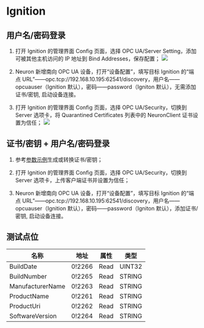 # Ignition 

## 用户名/密码登录

1. 打开 Ignition 的管理界面 Config 页面，选择 OPC UA/Server Setting，添加可被其他主机访问的 IP 地址到 Bind Addresses，保存配置；
![](./assets/ignition-1.jpg)

2. Neuron 新增南向 OPC UA 设备，打开“设备配置”，填写目标 Ignition 的“端点 URL”——opc.tcp://192.168.10.195:62541/discovery，用户名——opcuauser（Ignition 默认），密码——password（Igniton 默认），无需添加证书/密钥, 启动设备连接。

3. 打开 Ignition 的管理界面 Config 页面，选择 OPC UA/Security，切换到 Server 选项卡，将 Quarantined Certificates 列表中的 NeuronClient 证书设置为信任；
![](./assets/ignition-2.jpg)

## 证书/密钥 + 用户名/密码登录

1. 参考[参数示例](./example.md)生成或转换证书/密钥；

2. 打开 Ignition 的管理界面 Config 页面，选择 OPC UA/Security，切换到 Server 选项卡，上传客户端证书并设置为信任；

3. Neuron 新增南向 OPC UA 设备，打开“设备配置”，填写目标 Ignition 的“端点 URL”——opc.tcp://192.168.10.195:62541/discovery，用户名——opcuauser（Ignition 默认），密码——password（Igniton 默认），添加证书/密钥, 启动设备连接。

## 测试点位

| 名称             | 地址   | 属性 | 类型   |
| ---------------- | ------ | ---- | ------ |
| BuildDate        | 0!2266 | Read | UINT32 |
| BuildNumber      | 0!2265 | Read | STRING |
| ManufacturerName | 0!2263 | Read | STRING |
| ProductName      | 0!2261 | Read | STRING |
| ProductUri       | 0!2262 | Read | STRING |
| SoftwareVersion  | 0!2264 | Read | STRING |

